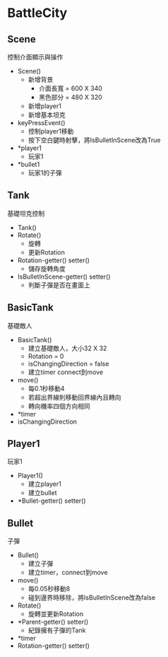 # BattleCity
## Scene
控制介面顯示與操作
* Scene()
  * 新增背景
    * 介面長寬 = 600 X 340
    * 黑色部分 = 480 X 320
  * 新增player1
  * 新增基本坦克
* keyPressEvent()
  * 控制player1移動
  * 按下空白鍵時射擊，將IsBulletInScene改為True
* *player1
  * 玩家1
* *bullet1
  * 玩家1的子彈
## Tank
基礎坦克控制
* Tank()
* Rotate()
  * 旋轉
  * 更新Rotation
* Rotation-getter() setter()
  * 儲存旋轉角度
* IsBulletInScene-getter() setter()
  * 判斷子彈是否在畫面上
## BasicTank
基礎敵人
* BasicTank()
  * 建立基礎敵人，大小32 X 32
  * Rotation = 0
  * isChangingDirection = false
  * 建立timer connect到move
* move()
  * 每0.1秒移動4
  * 若超出界線則移動回界線內且轉向
  * 轉向機率四個方向相同
* *timer
* isChangingDirection
## Player1
玩家1
* Player1()
  * 建立player1
  * 建立bullet
* *Bullet-getter() setter()
## Bullet
子彈
* Bullet()
  * 建立子彈
  * 建立timer，connect到move
* move()
  * 每0.05秒移動8
  * 碰到邊界時移除，將IsBulletInScene改為false
* Rotate()
  * 旋轉並更新Rotation
* *Parent-getter() setter()
  * 紀錄擁有子彈的Tank
* *timer
* Rotation-getter() setter()